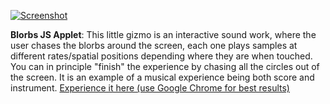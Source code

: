 ---
---
[![Screenshot](/img/work/proj-10/thumb.jpg)](https://www.vgiles.net/projects/blorbs/index.html)

**Blorbs JS Applet**: This little gizmo is an interactive sound work, where the user chases the blorbs around the screen, each one plays samples at different rates/spatial positions depending where they are when touched. You can in principle "finish" the experience by chasing all the circles out of the screen. It is an example of a musical experience being both score and instrument. [Experience it here (use Google Chrome for best results)](https://www.vgiles.net/projects/blorbs/index.html)

